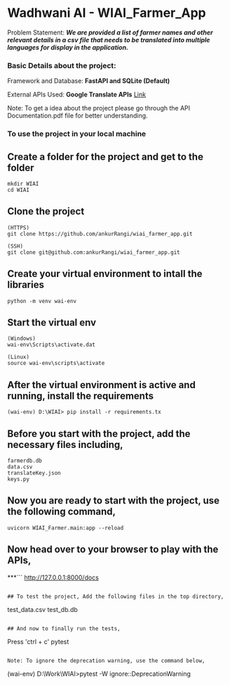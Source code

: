 # Wadhwani AI - WIAI_Farmer_App

Problem Statement: ***We are provided a list of farmer names and other relevant details in a csv file that needs to be translated into multiple languages for display in the application.***

### Basic Details about the project:
Framework and Database: **FastAPI and SQLite (Default)**

External APIs Used: **Google Translate APIs** [Link](https://cloud.google.com/translate/docs/basic/translate-text-basic)


Note: To get a idea about the project please go through the API Documentation.pdf file for better understanding.

### To use the project in your local machine

## Create a folder for the project and get to the folder
```
mkdir WIAI
cd WIAI
```

## Clone the project
```
(HTTPS)
git clone https://github.com/ankurRangi/wiai_farmer_app.git
```

```
(SSH)
git clone git@github.com:ankurRangi/wiai_farmer_app.git
```

## Create your virtual environment to intall the libraries
```
python -m venv wai-env
```

## Start the virtual env
```
(Windows)
wai-env\Scripts\activate.dat
```

```
(Linux)
source wai-env\scripts\activate
```

## After the virtual environment is active and running, install the requirements

```
(wai-env) D:\WIAI> pip install -r requirements.tx
```

## Before you start with the project, add the necessary files including,
```
farmerdb.db
data.csv
translateKey.json
keys.py
```

## Now you are ready to start with the project, use the following command,
```
uvicorn WIAI_Farmer.main:app --reload
```

## Now head over to your browser to play with the APIs,
***```
http://127.0.0.1:8000/docs
```***

## To test the project, Add the following files in the top directory,
```
test_data.csv
test_db.db
```

## And now to finally run the tests,
```
Press 'ctrl + c'
pytest
```

Note: To ignore the deprecation warning, use the command below,
```
(wai-env) D:\Work\WIAI>pytest -W ignore::DeprecationWarning
```





